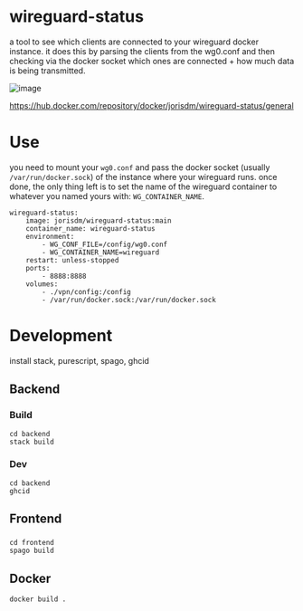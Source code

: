 # wireguard-status

a tool to see which clients are connected to your wireguard docker instance.
it does this by parsing the clients from the wg0.conf and then checking via the docker socket which ones are connected + how much data is being transmitted.

![image](https://github.com/user-attachments/assets/a7e7fd52-6ebb-486c-bc09-1929e4b2e397)

https://hub.docker.com/repository/docker/jorisdm/wireguard-status/general

# Use

you need to mount your `wg0.conf` and pass the docker socket (usually `/var/run/docker.sock`) of the instance where your wireguard runs.
once done, the only thing left is to set the name of the wireguard container to whatever you named yours with: `WG_CONTAINER_NAME`.

    wireguard-status:
        image: jorisdm/wireguard-status:main
        container_name: wireguard-status
        environment:
            - WG_CONF_FILE=/config/wg0.conf
            - WG_CONTAINER_NAME=wireguard
        restart: unless-stopped
        ports:
            - 8888:8888
        volumes:
            - ./vpn/config:/config
            - /var/run/docker.sock:/var/run/docker.sock

# Development

install stack, purescript, spago, ghcid

## Backend

### Build

    cd backend
    stack build

### Dev

    cd backend
    ghcid

## Frontend

###

    cd frontend
    spago build

## Docker

    docker build .
